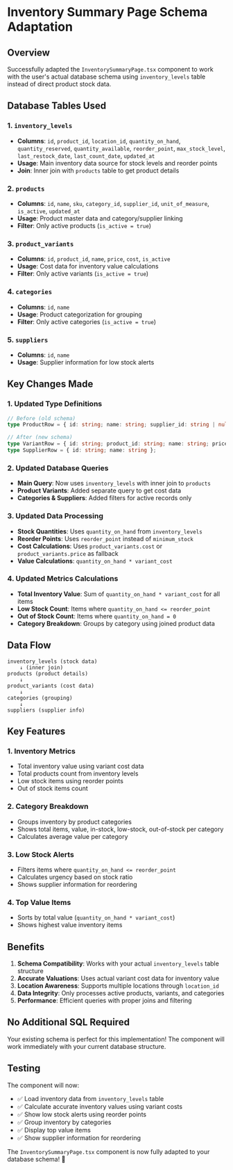 # Inventory Summary Page Schema Adaptation

## Overview
Successfully adapted the `InventorySummaryPage.tsx` component to work with the user's actual database schema using `inventory_levels` table instead of direct product stock data.

## Database Tables Used

### 1. **`inventory_levels`**
- **Columns**: `id`, `product_id`, `location_id`, `quantity_on_hand`, `quantity_reserved`, `quantity_available`, `reorder_point`, `max_stock_level`, `last_restock_date`, `last_count_date`, `updated_at`
- **Usage**: Main inventory data source for stock levels and reorder points
- **Join**: Inner join with `products` table to get product details

### 2. **`products`**
- **Columns**: `id`, `name`, `sku`, `category_id`, `supplier_id`, `unit_of_measure`, `is_active`, `updated_at`
- **Usage**: Product master data and category/supplier linking
- **Filter**: Only active products (`is_active = true`)

### 3. **`product_variants`**
- **Columns**: `id`, `product_id`, `name`, `price`, `cost`, `is_active`
- **Usage**: Cost data for inventory value calculations
- **Filter**: Only active variants (`is_active = true`)

### 4. **`categories`**
- **Columns**: `id`, `name`
- **Usage**: Product categorization for grouping
- **Filter**: Only active categories (`is_active = true`)

### 5. **`suppliers`**
- **Columns**: `id`, `name`
- **Usage**: Supplier information for low stock alerts

## Key Changes Made

### 1. **Updated Type Definitions**
```typescript
// Before (old schema)
type ProductRow = { id: string; name: string; supplier_id: string | null; category_id: string | null; stock_quantity: number; unit_price: number; cost_price: number | null; minimum_stock: number | null; updated_at: string | null };

// After (new schema)
type VariantRow = { id: string; product_id: string; name: string; price: number; cost: number | null; is_active: boolean };
type SupplierRow = { id: string; name: string };
```

### 2. **Updated Database Queries**
- **Main Query**: Now uses `inventory_levels` with inner join to `products`
- **Product Variants**: Added separate query to get cost data
- **Categories & Suppliers**: Added filters for active records only

### 3. **Updated Data Processing**
- **Stock Quantities**: Uses `quantity_on_hand` from `inventory_levels`
- **Reorder Points**: Uses `reorder_point` instead of `minimum_stock`
- **Cost Calculations**: Uses `product_variants.cost` or `product_variants.price` as fallback
- **Value Calculations**: `quantity_on_hand * variant_cost`

### 4. **Updated Metrics Calculations**
- **Total Inventory Value**: Sum of `quantity_on_hand * variant_cost` for all items
- **Low Stock Count**: Items where `quantity_on_hand <= reorder_point`
- **Out of Stock Count**: Items where `quantity_on_hand = 0`
- **Category Breakdown**: Groups by category using joined product data

## Data Flow

```
inventory_levels (stock data)
    ↓ (inner join)
products (product details)
    ↓
product_variants (cost data)
    ↓
categories (grouping)
    ↓
suppliers (supplier info)
```

## Key Features

### 1. **Inventory Metrics**
- Total inventory value using variant cost data
- Total products count from inventory levels
- Low stock items using reorder points
- Out of stock items count

### 2. **Category Breakdown**
- Groups inventory by product categories
- Shows total items, value, in-stock, low-stock, out-of-stock per category
- Calculates average value per category

### 3. **Low Stock Alerts**
- Filters items where `quantity_on_hand <= reorder_point`
- Calculates urgency based on stock ratio
- Shows supplier information for reordering

### 4. **Top Value Items**
- Sorts by total value (`quantity_on_hand * variant_cost`)
- Shows highest value inventory items

## Benefits

1. **Schema Compatibility**: Works with your actual `inventory_levels` table structure
2. **Accurate Valuations**: Uses actual variant cost data for inventory value
3. **Location Awareness**: Supports multiple locations through `location_id`
4. **Data Integrity**: Only processes active products, variants, and categories
5. **Performance**: Efficient queries with proper joins and filtering

## No Additional SQL Required

Your existing schema is perfect for this implementation! The component will work immediately with your current database structure.

## Testing

The component will now:
- ✅ Load inventory data from `inventory_levels` table
- ✅ Calculate accurate inventory values using variant costs
- ✅ Show low stock alerts using reorder points
- ✅ Group inventory by categories
- ✅ Display top value items
- ✅ Show supplier information for reordering

The `InventorySummaryPage.tsx` component is now fully adapted to your database schema! 🎉
